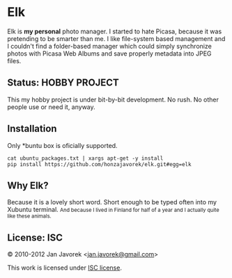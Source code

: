 # Elk

Elk is **my personal** photo manager. I started to hate Picasa, because it was pretending to be smarter than me. I like file-system based management and I couldn't find a folder-based manager which could simply synchronize photos with Picasa Web Albums and save properly metadata into JPEG files.

## Status: HOBBY PROJECT

This my hobby project is under bit-by-bit development. No rush. No other people use or need it, anyway.

## Installation

Only *buntu box is oficially supported.

    cat ubuntu_packages.txt | xargs apt-get -y install
    pip install https://github.com/honzajavorek/elk.git#egg=elk

## Why Elk?

Because it is a lovely short word. Short enough to be typed often into my Xubuntu terminal. <small>And because I lived in Finland for half of a year and I actually quite like these animals.</small>

## License: ISC

© 2010-2012 Jan Javorek &lt;<a
href="mailto:jan.javorek&#64;gmail.com">jan.javorek&#64;gmail.com</a>&gt;

This work is licensed under [ISC license](https://en.wikipedia.org/wiki/ISC_license).
